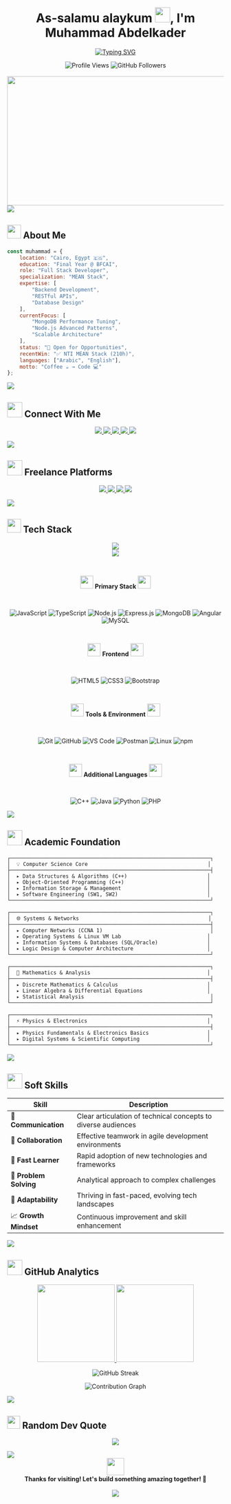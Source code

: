 <h1 align="center">
  As-salamu alaykum <img src="https://media.giphy.com/media/hvRJCLFzcasrR4ia7z/giphy.gif" width="35">, I'm Muhammad Abdelkader
</h1>

<p align="center">
  <a href="https://git.io/typing-svg">
    <img src="https://readme-typing-svg.herokuapp.com?font=Fira+Code&weight=600&size=28&pause=1000&color=00D9FF&center=true&vCenter=true&random=false&width=800&height=70&lines=Full+Stack+Developer+%7C+MEAN+Stack+Specialist;Computer+%26+AI+Student+at+BFCAI;Backend+Developer+%7C+Node.js+Enthusiast;Building+Scalable+%26+Robust+Solutions;Open+to+Opportunities+%26+Collaborations!" alt="Typing SVG" />
  </a>
</p>

<div align="center">
  <img src="https://komarev.com/ghpvc/?username=MuhammadAbdelkader&label=Profile%20Views&color=0e75b6&style=flat" alt="Profile Views" />
  <img src="https://img.shields.io/github/followers/MuhammadAbdelkader?label=Followers&style=social" alt="GitHub Followers" />
</div>

<br/>

<div align="center">
  <img src="https://media.giphy.com/media/dWesBcTLavkZuG35MI/giphy.gif" width="600" height="300"/>
</div>

<img src="https://user-images.githubusercontent.com/73097560/115834477-dbab4500-a447-11eb-908a-139a6edaec5c.gif">

## <img src="https://media2.giphy.com/media/QssGEmpkyEOhBCb7e1/giphy.gif?cid=ecf05e47a0n3gi1bfqntqmob8g9aid1oyj2wr3ds3mg700bl&rid=giphy.gif" width="32px"> About Me

```javascript
const muhammad = {
    location: "Cairo, Egypt 🇪🇬",
    education: "Final Year @ BFCAI",
    role: "Full Stack Developer",
    specialization: "MEAN Stack",
    expertise: [
        "Backend Development",
        "RESTful APIs",
        "Database Design"
    ],
    currentFocus: [
        "MongoDB Performance Tuning",
        "Node.js Advanced Patterns",
        "Scalable Architecture"
    ],
    status: "🚀 Open for Opportunities",
    recentWin: "✅ NTI MEAN Stack (210h)",
    languages: ["Arabic", "English"],
    motto: "Coffee ☕ → Code 💻"
};
```

<img src="https://user-images.githubusercontent.com/73097560/115834477-dbab4500-a447-11eb-908a-139a6edaec5c.gif">

## <img src="https://media.giphy.com/media/iY8CRBdQXODJSCERIr/giphy.gif" width="35"> Connect With Me

<p align="center">
<a href="mailto:moha7med.abdelkader@gmail.com">
  <img src="https://img.shields.io/badge/-Gmail-D14836?style=for-the-badge&logo=gmail&logoColor=white"/>
</a>
<a href="https://www.linkedin.com/in/muhammadabdelkader/" target="_blank">
  <img src="https://img.shields.io/badge/-LinkedIn-0077B5?style=for-the-badge&logo=linkedin&logoColor=white"/>
</a>
<a href="https://github.com/MuhammadAbdelkader/" target="_blank">
  <img src="https://img.shields.io/badge/-GitHub-181717?style=for-the-badge&logo=github&logoColor=white"/>
</a>
<a href="https://wa.me/201020750519">
  <img src="https://img.shields.io/badge/-WhatsApp-25D366?style=for-the-badge&logo=whatsapp&logoColor=white"/>
</a>
<a href="https://t.me/Muhammad_AbdAlkader">
  <img src="https://img.shields.io/badge/-Telegram-2CA5E0?style=for-the-badge&logo=telegram&logoColor=white"/>
</a>
</p>

<img src="https://user-images.githubusercontent.com/73097560/115834477-dbab4500-a447-11eb-908a-139a6edaec5c.gif">

## <img src="https://media.giphy.com/media/j2pOGeGYKe2xCCKwfi/giphy.gif" width="35"> Freelance Platforms

<p align="center">
<a href="https://www.upwork.com/freelancers/~01a42e3d7935c5e94e" target="_blank">
  <img src="https://img.shields.io/badge/-Upwork-6FDA44?style=for-the-badge&logo=upwork&logoColor=white"/>
</a>
<a href="https://www.freelancer.com/u/muhmdabdelkader" target="_blank">
  <img src="https://img.shields.io/badge/-Freelancer-29B2FE?style=for-the-badge&logo=freelancer&logoColor=white"/>
</a>
<a href="https://mostaql.com/u/MuhmdAbdelkader" target="_blank">
  <img src="https://img.shields.io/badge/-Mostaql-1DB954?style=for-the-badge&logoColor=white"/>
</a>
<a href="https://khamsat.com/user/muhammadabdelkader" target="_blank">
  <img src="https://img.shields.io/badge/-Khamsat-FF6B35?style=for-the-badge&logoColor=white"/>
</a>
</p>

<img src="https://user-images.githubusercontent.com/73097560/115834477-dbab4500-a447-11eb-908a-139a6edaec5c.gif">

## <img src="https://media2.giphy.com/media/QssGEmpkyEOhBCb7e1/giphy.gif?cid=ecf05e47a0n3gi1bfqntqmob8g9aid1oyj2wr3ds3mg700bl&rid=giphy.gif" width="32px"> Tech Stack

<p align="center">
  <img src="https://skillicons.dev/icons?i=js,ts,nodejs,express,mongodb,mysql,angular,html,css,bootstrap" />
  <br>
  <img src="https://skillicons.dev/icons?i=cpp,java,python,php,git,github,vscode,postman,linux,npm" />
</p>

<br>

<div align="center">

<img src="https://user-images.githubusercontent.com/74038190/212284087-bbe7e430-757e-4901-90bf-4cd2ce3e1852.gif" width="30"> **Primary Stack** <img src="https://user-images.githubusercontent.com/74038190/212284087-bbe7e430-757e-4901-90bf-4cd2ce3e1852.gif" width="30">

<br>

![JavaScript](https://img.shields.io/badge/-JavaScript-F7DF1E?style=flat-square&logo=javascript&logoColor=black)
![TypeScript](https://img.shields.io/badge/-TypeScript-007ACC?style=flat-square&logo=typescript&logoColor=white)
![Node.js](https://img.shields.io/badge/-Node.js-339933?style=flat-square&logo=node.js&logoColor=white)
![Express.js](https://img.shields.io/badge/-Express.js-000000?style=flat-square&logo=express&logoColor=white)
![MongoDB](https://img.shields.io/badge/-MongoDB-47A248?style=flat-square&logo=mongodb&logoColor=white)
![Angular](https://img.shields.io/badge/-Angular-DD0031?style=flat-square&logo=angular&logoColor=white)
![MySQL](https://img.shields.io/badge/-MySQL-4479A1?style=flat-square&logo=mysql&logoColor=white)

<br>

<img src="https://user-images.githubusercontent.com/74038190/212284100-561aa473-3905-4a80-b561-0d28506553ee.gif" width="30"> **Frontend** <img src="https://user-images.githubusercontent.com/74038190/212284100-561aa473-3905-4a80-b561-0d28506553ee.gif" width="30">

<br>

![HTML5](https://img.shields.io/badge/-HTML5-E34F26?style=flat-square&logo=html5&logoColor=white)
![CSS3](https://img.shields.io/badge/-CSS3-1572B6?style=flat-square&logo=css3&logoColor=white)
![Bootstrap](https://img.shields.io/badge/-Bootstrap-7952B3?style=flat-square&logo=bootstrap&logoColor=white)

<br>

<img src="https://user-images.githubusercontent.com/74038190/212257467-871d32b7-e401-42e8-a166-fcfd7baa4c6b.gif" width="30"> **Tools & Environment** <img src="https://user-images.githubusercontent.com/74038190/212257467-871d32b7-e401-42e8-a166-fcfd7baa4c6b.gif" width="30">

<br>

![Git](https://img.shields.io/badge/-Git-F05032?style=flat-square&logo=git&logoColor=white)
![GitHub](https://img.shields.io/badge/-GitHub-181717?style=flat-square&logo=github&logoColor=white)
![VS Code](https://img.shields.io/badge/-VS%20Code-007ACC?style=flat-square&logo=visual-studio-code&logoColor=white)
![Postman](https://img.shields.io/badge/-Postman-FF6C37?style=flat-square&logo=postman&logoColor=white)
![Linux](https://img.shields.io/badge/-Linux-FCC624?style=flat-square&logo=linux&logoColor=black)
![npm](https://img.shields.io/badge/-npm-CB3837?style=flat-square&logo=npm&logoColor=white)

<br>

<img src="https://user-images.githubusercontent.com/74038190/212257454-16e3712e-945a-4ca2-b238-408ad0bf87e6.gif" width="30"> **Additional Languages** <img src="https://user-images.githubusercontent.com/74038190/212257454-16e3712e-945a-4ca2-b238-408ad0bf87e6.gif" width="30">

<br>

![C++](https://img.shields.io/badge/-C++-00599C?style=flat-square&logo=c%2B%2B&logoColor=white)
![Java](https://img.shields.io/badge/-Java-ED8B00?style=flat-square&logo=openjdk&logoColor=white)
![Python](https://img.shields.io/badge/-Python-3776AB?style=flat-square&logo=python&logoColor=white)
![PHP](https://img.shields.io/badge/-PHP-777BB4?style=flat-square&logo=php&logoColor=white)

</div>

<img src="https://user-images.githubusercontent.com/73097560/115834477-dbab4500-a447-11eb-908a-139a6edaec5c.gif">

## <img src="https://media.giphy.com/media/WUlplcMpOCEmTGBtBW/giphy.gif" width="35"> Academic Foundation

```
┌─────────────────────────────────────────────────────────────────┐
│  💡 Computer Science Core                                       │
├─────────────────────────────────────────────────────────────────┤
│  ▸ Data Structures & Algorithms (C++)                          │
│  ▸ Object-Oriented Programming (C++)                           │
│  ▸ Information Storage & Management                            │
│  ▸ Software Engineering (SW1, SW2)                             │
└─────────────────────────────────────────────────────────────────┘

┌─────────────────────────────────────────────────────────────────┐
│  🌐 Systems & Networks                                          │
├─────────────────────────────────────────────────────────────────┤
│  ▸ Computer Networks (CCNA 1)                                   │
│  ▸ Operating Systems & Linux VM Lab                            │
│  ▸ Information Systems & Databases (SQL/Oracle)                │
│  ▸ Logic Design & Computer Architecture                        │
└─────────────────────────────────────────────────────────────────┘

┌─────────────────────────────────────────────────────────────────┐
│  📐 Mathematics & Analysis                                      │
├─────────────────────────────────────────────────────────────────┤
│  ▸ Discrete Mathematics & Calculus                             │
│  ▸ Linear Algebra & Differential Equations                     │
│  ▸ Statistical Analysis                                         │
└─────────────────────────────────────────────────────────────────┘

┌─────────────────────────────────────────────────────────────────┐
│  ⚡ Physics & Electronics                                       │
├─────────────────────────────────────────────────────────────────┤
│  ▸ Physics Fundamentals & Electronics Basics                   │
│  ▸ Digital Systems & Scientific Computing                      │
└─────────────────────────────────────────────────────────────────┘
```

<img src="https://user-images.githubusercontent.com/73097560/115834477-dbab4500-a447-11eb-908a-139a6edaec5c.gif">

## <img src="https://media.giphy.com/media/cj87CxfRtrUifF3Ryk/giphy.gif" width="35"> Soft Skills

<div align="center">

| Skill | Description |
|-------|-------------|
| 💬 **Communication** | Clear articulation of technical concepts to diverse audiences |
| 🤝 **Collaboration** | Effective teamwork in agile development environments |
| 🚀 **Fast Learner** | Rapid adoption of new technologies and frameworks |
| 🧩 **Problem Solving** | Analytical approach to complex challenges |
| 🌱 **Adaptability** | Thriving in fast-paced, evolving tech landscapes |
| 📈 **Growth Mindset** | Continuous improvement and skill enhancement |

</div>

<img src="https://user-images.githubusercontent.com/73097560/115834477-dbab4500-a447-11eb-908a-139a6edaec5c.gif">

## <img src="https://media.giphy.com/media/iY8CRBdQXODJSCERIr/giphy.gif" width="35"> GitHub Analytics

<p align="center">
  <a href="https://github.com/MuhammadAbdelkader">
    <img height="180em" src="https://github-readme-stats-eight-theta.vercel.app/api?username=MuhammadAbdelkader&show_icons=true&theme=algolia&include_all_commits=true&count_private=true"/>
    <img height="180em" src="https://github-readme-stats-eight-theta.vercel.app/api/top-langs/?username=MuhammadAbdelkader&layout=compact&langs_count=8&theme=algolia"/>
  </a>
</p>

<p align="center">
  <img src="https://github-readme-streak-stats.herokuapp.com/?user=MuhammadAbdelkader&theme=algolia" alt="GitHub Streak"/>
</p>

<p align="center">
  <img src="https://github-readme-activity-graph.vercel.app/graph?username=MuhammadAbdelkader&theme=react-dark&hide_border=true" alt="Contribution Graph"/>
</p>

<img src="https://user-images.githubusercontent.com/73097560/115834477-dbab4500-a447-11eb-908a-139a6edaec5c.gif">

## <img src="https://media.giphy.com/media/W5eoZHPpUx9sapR0eu/giphy.gif" width="30"> Random Dev Quote

<div align="center">

![](https://quotes-github-readme.vercel.app/api?type=horizontal&theme=tokyonight)

</div>

<img src="https://user-images.githubusercontent.com/73097560/115834477-dbab4500-a447-11eb-908a-139a6edaec5c.gif">

<div align="center">
  <img src="https://media.giphy.com/media/LnQjpWaON8nhr21vNW/giphy.gif" width="40">
  <br>
  <b>Thanks for visiting! Let's build something amazing together! 🚀</b>
  <br><br>
  <img src="https://capsule-render.vercel.app/api?type=waving&color=gradient&height=100&section=footer"/>
</div>

